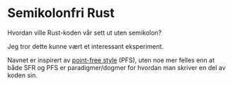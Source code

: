 # Semikolonfri Rust

Hvordan ville Rust-koden vår sett ut uten semikolon?

Jeg tror dette kunne vært et interessant eksperiment.

Navnet er inspirert av [point-free style](https://en.wikipedia.org/w/index.php?title=Point-free_programming) (PFS), uten noe mer felles enn at både SFR og PFS er paradigmer/dogmer for hvordan man skriver en del av koden sin.
